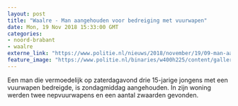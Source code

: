 ```yaml
---
layout: post
title: "Waalre - Man aangehouden voor bedreiging met vuurwapen"
date: Mon, 19 Nov 2018 15:33:00 GMT
categories: 
- noord-brabant 
- waalre 
externe_link: "https://www.politie.nl/nieuws/2018/november/19/09-man-aangehouden-voor-bedreiging-met-vuurwapen.html"
feature_image: "https://www.politie.nl/binaries/w400h225/content/gallery/politie/nieuws/2018/november/09-ob/wapen-waalre-goed.jpg"
---
```


Een man die vermoedelijk op zaterdagavond drie 15-jarige jongens met een vuurwapen bedreigde, is zondagmiddag aangehouden. In zijn woning werden twee nepvuurwapens en een aantal zwaarden gevonden.
